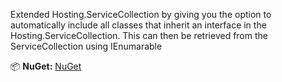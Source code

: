 ﻿Extended Hosting.ServiceCollection by giving you the option to automatically include all classes that inherit an interface in the Hosting.ServiceCollection. This can then be retrieved from the ServiceCollection using IEnumarable<TInterface>

📦 **NuGet:** [NuGet](https://www.nuget.org/packages/Ruffys.HostingExtensions)